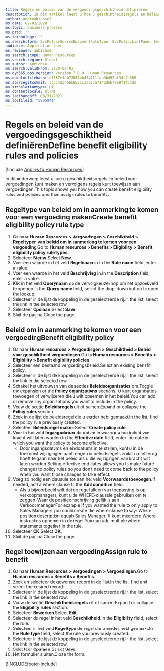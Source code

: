 ```yaml
---
title: Regels en beleid van de vergoedingsgeschiktheid definiëren
description: In dit artikel leest u hoe u geschiktheidsregels en beleid voor vergoedingen kunt maken en vervolgens regels kunt toewijzen aan vergoedingen.
author: andreabichsel
ms.date: 02/03/2020
ms.topic: business-process
ms.prod: ''
ms.technology: ''
ms.search.form: SysPolicySourceDocumentRuleType, SysPolicyListPage, SysPolicy, HcmBenefitEligibilityPolicy, HcmBenefit, BenefitWorkspace, HcmBenefitSummaryPart
audience: Application User
ms.reviewer: anbichse
ms.search.scope: Human Resources
ms.search.region: Global
ms.author: anbichse
ms.search.validFrom: 2020-02-03
ms.dyn365.ops.version: Version 7.0.0, Human Resources
ms.openlocfilehash: df517e1ab72634cb434411fab3bd92bf34c7e609
ms.sourcegitcommit: 3cdc42346bb653c13ab33a7142dbb7969f1f6dda
ms.translationtype: HT
ms.contentlocale: nl-NL
ms.lasthandoff: 03/31/2021
ms.locfileid: "5805941"
---
```

# <a name="define-benefit-eligibility-rules-and-policies"></a><span data-ttu-id="38c99-103">Regels en beleid van de vergoedingsgeschiktheid definiëren</span><span class="sxs-lookup"><span data-stu-id="38c99-103">Define benefit eligibility rules and policies</span></span>

[!include [Applies to Human Resources](../includes/applies-to-hr.md)]

<span data-ttu-id="38c99-104">In dit onderwerp leest u hoe u geschiktheidsregels en beleid voor vergoedingen kunt maken en vervolgens regels kunt toewijzen aan vergoedingen.</span><span class="sxs-lookup"><span data-stu-id="38c99-104">This topic shows you how you can create benefit eligibility rules and policies and then assign rules to benefits.</span></span>  

## <a name="create-benefit-eligibility-policy-rule-type"></a><span data-ttu-id="38c99-105">Regeltype van beleid om in aanmerking te komen voor een vergoeding maken</span><span class="sxs-lookup"><span data-stu-id="38c99-105">Create benefit eligibility policy rule type</span></span>

1. <span data-ttu-id="38c99-106">Ga naar **Human Resources > Vergoedingen > Geschiktheid > Regeltypen van beleid om in aanmerking te komen voor een vergoeding**.</span><span class="sxs-lookup"><span data-stu-id="38c99-106">Go to **Human resources > Benefits > Eligibility > Benefit eligibility policy rule types**.</span></span>
2. <span data-ttu-id="38c99-107">Selecteer **Nieuw**.</span><span class="sxs-lookup"><span data-stu-id="38c99-107">Select **New**.</span></span>
3. <span data-ttu-id="38c99-108">Voer een waarde in het veld **Regelnaam** in.</span><span class="sxs-lookup"><span data-stu-id="38c99-108">In the **Rule name** field, enter a value.</span></span>
4. <span data-ttu-id="38c99-109">Voer een waarde in het veld **Beschrijving** in.</span><span class="sxs-lookup"><span data-stu-id="38c99-109">In the **Description** field, enter a value.</span></span>
5. <span data-ttu-id="38c99-110">Klik in het veld **Querynaam** op de vervolgkeuzeknop om het opzoekveld te openen.</span><span class="sxs-lookup"><span data-stu-id="38c99-110">In the **Query name** field, select the drop-down button to open the lookup.</span></span>
6. <span data-ttu-id="38c99-111">Selecteer in de lijst de koppeling in de geselecteerde rij.</span><span class="sxs-lookup"><span data-stu-id="38c99-111">In the list, select the link in the selected row.</span></span>
7. <span data-ttu-id="38c99-112">Selecteer **Opslaan**.</span><span class="sxs-lookup"><span data-stu-id="38c99-112">Select **Save**.</span></span>
8. <span data-ttu-id="38c99-113">Sluit de pagina.</span><span class="sxs-lookup"><span data-stu-id="38c99-113">Close the page.</span></span>

## <a name="benefit-eligibility-policy"></a><span data-ttu-id="38c99-114">Beleid om in aanmerking te komen voor een vergoeding</span><span class="sxs-lookup"><span data-stu-id="38c99-114">Benefit eligibility policy</span></span>

1. <span data-ttu-id="38c99-115">Ga naar **Human resources > Vergoedingen > Geschiktheid > Beleid voor geschiktheid vergoedingen**.</span><span class="sxs-lookup"><span data-stu-id="38c99-115">Go to **Human resources > Benefits > Eligibility > Benefit eligibility policies**.</span></span>
2. <span data-ttu-id="38c99-116">Selecteer een bestaand vergoedingsbeleid.</span><span class="sxs-lookup"><span data-stu-id="38c99-116">Select an existing benefit policy.</span></span>
3. <span data-ttu-id="38c99-117">Selecteer in de lijst de koppeling in de geselecteerde rij.</span><span class="sxs-lookup"><span data-stu-id="38c99-117">In the list, select the link in the selected row.</span></span>
4. <span data-ttu-id="38c99-118">Schakel het uitvouwen van de secties **Beleidsorganisaties** om.</span><span class="sxs-lookup"><span data-stu-id="38c99-118">Toggle the expansion of the **Policy organizations** sections.</span></span> <span data-ttu-id="38c99-119">U kunt organisaties toevoegen of verwijderen die u wilt opnemen in het beleid.</span><span class="sxs-lookup"><span data-stu-id="38c99-119">You can add or remove any organizations you want to include in the policy.</span></span>
5. <span data-ttu-id="38c99-120">Vouw de sectie **Beleidsregels** uit of samen.</span><span class="sxs-lookup"><span data-stu-id="38c99-120">Expand or collapse the **Policy rules** section.</span></span>
6. <span data-ttu-id="38c99-121">Zoek in de lijst de beleidsregel die u eerder hebt gemaakt.</span><span class="sxs-lookup"><span data-stu-id="38c99-121">In the list, find the policy rule previously created.</span></span>
7. <span data-ttu-id="38c99-122">Selecteer **Beleidsregel maken**.</span><span class="sxs-lookup"><span data-stu-id="38c99-122">Select **Create policy rule**.</span></span>
8. <span data-ttu-id="38c99-123">Voer in het veld **Ingangsdatum** de datum in waarop u het beleid van kracht wilt laten worden.</span><span class="sxs-lookup"><span data-stu-id="38c99-123">In the **Effective date** field, enter the date in which you want the policy to become effective.</span></span>
    * <span data-ttu-id="38c99-124">Door ingangsdatums en einddatums in te stellen, kunt u in de toekomst wijzigingen aanbrengen in beleidsregels zodat u niet terug hoeft te gaan naar het beleid als u die wijzigingen van kracht wilt laten worden.</span><span class="sxs-lookup"><span data-stu-id="38c99-124">Setting effective end dates allows you to make future changes to policy rules so you don't need to come back to the policy when you want those changes to take effect.</span></span>  
9. <span data-ttu-id="38c99-125">Voeg zo nodig een clausule toe aan het veld **Voorwaarde toevoegen**.</span><span class="sxs-lookup"><span data-stu-id="38c99-125">If needed, add a where clause to the **Add condition** field.</span></span>
    * <span data-ttu-id="38c99-126">Als u bijvoorbeeld wilt dat de regel alleen van toepassing is op verkoopmanagers, kunt u de WHERE-clausule gebruiken om te zeggen: Waar de positieomschrijving gelijk is aan Verkoopmanager.</span><span class="sxs-lookup"><span data-stu-id="38c99-126">For example if you wanted the rule to only apply to Sales Managers you could create the where clause to say: Where position description equals Sales Manager.</span></span> <span data-ttu-id="38c99-127">U kunt meerdere Where-instructies opnemen in de regel.</span><span class="sxs-lookup"><span data-stu-id="38c99-127">You can add multiple where statements together in the rule.</span></span>  
10. <span data-ttu-id="38c99-128">Selecteer **OK**.</span><span class="sxs-lookup"><span data-stu-id="38c99-128">Select **OK**.</span></span>
11. <span data-ttu-id="38c99-129">Sluit de pagina.</span><span class="sxs-lookup"><span data-stu-id="38c99-129">Close the page.</span></span>

## <a name="assign-rule-to-benefit"></a><span data-ttu-id="38c99-130">Regel toewijzen aan vergoeding</span><span class="sxs-lookup"><span data-stu-id="38c99-130">Assign rule to benefit</span></span>

1. <span data-ttu-id="38c99-131">Ga naar **Human Resources > Vergoedingen > Vergoedingen**.</span><span class="sxs-lookup"><span data-stu-id="38c99-131">Go to **Human resources > Benefits > Benefits**.</span></span>
2. <span data-ttu-id="38c99-132">Zoek en selecteer de gewenste record in de lijst.</span><span class="sxs-lookup"><span data-stu-id="38c99-132">In the list, find and select the desired record.</span></span>
3. <span data-ttu-id="38c99-133">Selecteer in de lijst de koppeling in de geselecteerde rij.</span><span class="sxs-lookup"><span data-stu-id="38c99-133">In the list, select the link in the selected row.</span></span>
4. <span data-ttu-id="38c99-134">Vouw de sectie **Geschiktheidsregels** uit of samen.</span><span class="sxs-lookup"><span data-stu-id="38c99-134">Expand or collapse the **Eligibility rules** section.</span></span>
5. <span data-ttu-id="38c99-135">Selecteer **Bewerken**.</span><span class="sxs-lookup"><span data-stu-id="38c99-135">Select **Edit**.</span></span>
6. <span data-ttu-id="38c99-136">Selecteer de regel in het veld **Geschiktheid**.</span><span class="sxs-lookup"><span data-stu-id="38c99-136">In the **Eligibility** field, select the rule.</span></span>
7. <span data-ttu-id="38c99-137">Selecteer in het veld **Regeltype** de regel die u eerder hebt gemaakt.</span><span class="sxs-lookup"><span data-stu-id="38c99-137">In the **Rule type** field, select the rule you previously created.</span></span>
9. <span data-ttu-id="38c99-138">Selecteer in de lijst de koppeling in de geselecteerde rij.</span><span class="sxs-lookup"><span data-stu-id="38c99-138">In the list, select the link in the selected row.</span></span>
10. <span data-ttu-id="38c99-139">Selecteer **Opslaan**.</span><span class="sxs-lookup"><span data-stu-id="38c99-139">Select **Save**.</span></span>
11. <span data-ttu-id="38c99-140">Het formulier sluiten.</span><span class="sxs-lookup"><span data-stu-id="38c99-140">Close the form.</span></span>



[!INCLUDE[footer-include](../includes/footer-banner.md)]